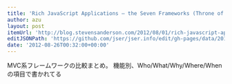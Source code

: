```yaml
---
title: 'Rich JavaScript Applications – the Seven Frameworks (Throne of JS, 2012) - Steve Sanderson’s blog - As seen on YouTube™'
author: azu
layout: post
itemUrl: 'http://blog.stevensanderson.com/2012/08/01/rich-javascript-applications-the-seven-frameworks-throne-of-js-2012/'
editJSONPath: 'https://github.com/jser/jser.info/edit/gh-pages/data/2012/08/index.json'
date: '2012-08-26T00:32:00+00:00'
---
```

MVC系フレームワークの比較まとめ。
機能別、Who/What/Why/Where/Whenの項目で書かれてる

